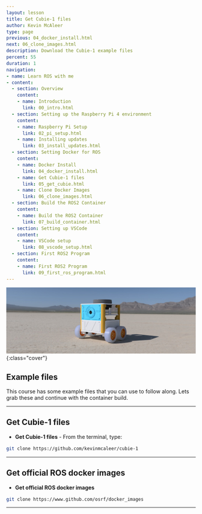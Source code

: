 ```yaml
---
layout: lesson
title: Get Cubie-1 files
author: Kevin McAleer
type: page
previous: 04_docker_install.html
next: 06_clone_images.html
description: Download the Cubie-1 example files
percent: 55
duration: 1
navigation:
- name: Learn ROS with me
- content:
  - section: Overview
    content:
    - name: Introduction
      link: 00_intro.html
  - section: Setting up the Raspberry Pi 4 environment
    content:
    - name: Raspberry Pi Setup
      link: 02_pi_setup.html
    - name: Installing updates
      link: 03_install_updates.html
  - section: Setting Docker for ROS
    content:
    - name: Docker Install
      link: 04_docker_install.html
    - name: Get Cubie-1 files
      link: 05_get_cubie.html
    - name: Clone Docker Images
      link: 06_clone_images.html
  - section: Build the ROS2 Container
    content:
    - name: Build the ROS2 Container
      link: 07_build_container.html
  - section: Setting up VSCode
    content:
    - name: VSCode setup
      link: 08_vscode_setup.html
  - section: First ROS2 Program
    content:
    - name: First ROS2 Program
      link: 09_first_ros_program.html
---
```



![Cubie Robot image](assets/cubie.jpg){:class="cover"}

## Example files

This course has some example files that you can use to follow along. Lets grab these and continue with the container build.

---

## Get Cubie-1 files

* **Get Cubie-1 files** - From the terminal, type:

```bash
git clone https://github.com/kevinmcaleer/cubie-1
```

---

## Get official ROS docker images

* **Get official ROS docker images**

```bash
git clone https://www.github.com/osrf/docker_images
```

---
